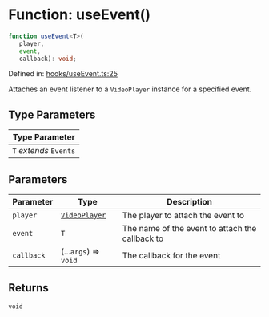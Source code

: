# Function: useEvent()

```ts
function useEvent<T>(
   player, 
   event, 
   callback): void;
```

Defined in: [hooks/useEvent.ts:25](https://github.com/TheWidlarzGroup/react-native-video-v7/blob/d4046f8eca07df9e2ec69f8007c800ebf23ec7a7/packages/react-native-video/src/core/hooks/useEvent.ts#L25)

Attaches an event listener to a `VideoPlayer` instance for a specified event.

## Type Parameters

| Type Parameter |
| ------ |
| `T` *extends* `Events` |

## Parameters

| Parameter | Type | Description |
| ------ | ------ | ------ |
| `player` | [`VideoPlayer`](../classes/VideoPlayer.md) | The player to attach the event to |
| `event` | `T` | The name of the event to attach the callback to |
| `callback` | (...`args`) => `void` | The callback for the event |

## Returns

`void`
